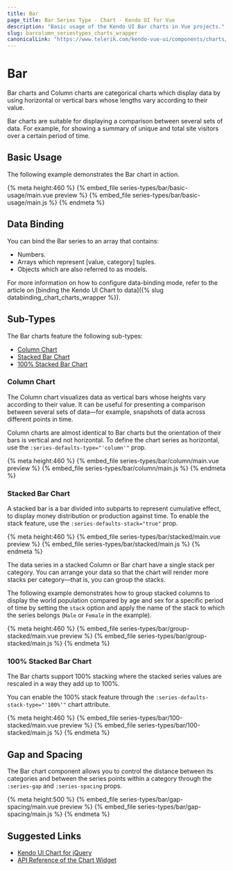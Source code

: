 ```yaml
---
title: Bar
page_title: Bar Series Type - Chart - Kendo UI for Vue
description: "Basic usage of the Kendo UI Bar charts in Vue projects."
slug: barcolumn_seriestypes_charts_wrapper
canonicalLink: "https://www.telerik.com/kendo-vue-ui/components/charts/bar/"
---
```


<div><WrapperBanner link="/kendo-vue-ui/components/charts/bar"></WrapperBanner></div>

# Bar

Bar charts and Column charts are categorical charts which display data by using horizontal or vertical bars whose lengths vary according to their value.

Bar charts are suitable for displaying a comparison between several sets of data. For example, for showing a summary of unique and total site visitors over a certain period of time.

## Basic Usage

The following example demonstrates the Bar chart in action.

{% meta height:460 %}
{% embed_file series-types/bar/basic-usage/main.vue preview %}
{% embed_file series-types/bar/basic-usage/main.js %}
{% endmeta %}

## Data Binding

You can bind the Bar series to an array that contains:

* Numbers.
* Arrays which represent [value, category] tuples.
* Objects which are also referred to as models.

For more information on how to configure data-binding mode, refer to the article on [binding the Kendo UI Chart to data]({% slug databinding_chart_charts_wrapper %}).

## Sub-Types

The Bar charts feature the following sub-types:

* [Column Chart](#toc-column-chart)
* [Stacked Bar Chart](#toc-stacked-bar-chart)
* [100% Stacked Bar Chart](#toc-100-stacked-bar-chart)

### Column Chart

The Column chart visualizes data as vertical bars whose heights vary according to their value. It can be useful for presenting a comparison between several sets of data&mdash;for example, snapshots of data across different points in time.

Column charts are almost identical to Bar charts but the orientation of their bars is vertical and not horizontal. To define the chart series as horizontal, use the `:series-defaults-type="'column'"` prop.

{% meta height:460 %}
{% embed_file series-types/bar/column/main.vue preview %}
{% embed_file series-types/bar/column/main.js %}
{% endmeta %}


### Stacked Bar Chart

A stacked bar is a bar divided into subparts to represent cumulative effect, to display money distribution or production against time. To enable the stack feature, use the `:series-defaults-stack="true"` prop.

{% meta height:460 %}
{% embed_file series-types/bar/stacked/main.vue preview %}
{% embed_file series-types/bar/stacked/main.js %}
{% endmeta %}


The data series in a stacked Column or Bar chart have a single stack per category. You can arrange your data so that the chart will render more stacks per category&mdash;that is, you can group the stacks.

The following example demonstrates how to group stacked columns to display the world population compared by age and sex for a specific period of time by setting the `stack` option and apply the name of the stack to which the series belongs (`Male` or `Female` in the example).

{% meta height:460 %}
{% embed_file series-types/bar/group-stacked/main.vue preview %}
{% embed_file series-types/bar/group-stacked/main.js %}
{% endmeta %}

### 100% Stacked Bar Chart

The Bar charts support 100% stacking where the stacked series values are rescaled in a way they add up to 100%.

You can enable the 100% stack feature through the `:series-defaults-stack-type="'100%'"` chart attribute.

{% meta height:460 %}
{% embed_file series-types/bar/100-stacked/main.vue preview %}
{% embed_file series-types/bar/100-stacked/main.js %}
{% endmeta %}

## Gap and Spacing

The Bar chart component allows you to control the distance between its categories and between the series points within a category through the `:series-gap` and `:series-spacing` props.

{% meta height:500 %}
{% embed_file series-types/bar/gap-spacing/main.vue preview %}
{% embed_file series-types/bar/gap-spacing/main.js %}
{% endmeta %}

## Suggested Links

* [Kendo UI Chart for jQuery](https://docs.telerik.com/kendo-ui/controls/charts/overview)
* [API Reference of the Chart Widget](https://docs.telerik.com/kendo-ui/api/javascript/dataviz/ui/chart)
